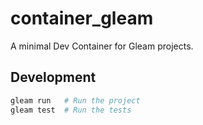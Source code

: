 # container_gleam

A minimal Dev Container for Gleam projects.

## Development

```sh
gleam run   # Run the project
gleam test  # Run the tests
```
